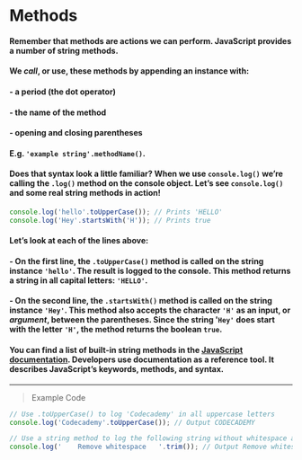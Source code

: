 # Methods

#### Remember that methods are actions we can perform. JavaScript provides a number of string methods.

#### We *call*, or use, these methods by appending an instance with:

#### - a period (the dot operator)
#### - the name of the method
#### - opening and closing parentheses
#### E.g. `'example string'.methodName()`.

#### Does that syntax look a little familiar? When we use `console.log()` we’re calling the `.log()` method on the console object. Let’s see `console.log()` and some real string methods in action!
```js
console.log('hello'.toUpperCase()); // Prints 'HELLO'
console.log('Hey'.startsWith('H')); // Prints true
```
#### Let’s look at each of the lines above:

#### - On the first line, the `.toUpperCase()` method is called on the string instance `'hello'`. The result is logged to the console. This method returns a string in all capital letters: `'HELLO'`.

#### - On the second line, the `.startsWith()` method is called on the string instance `'Hey'`. This method also accepts the character `'H'` as an input, or *argument*, between the parentheses. Since the string '`Hey'` does start with the letter `'H'`, the method returns the boolean `true`.

#### You can find a list of built-in string methods in the [JavaScript documentation](https://developer.mozilla.org/en-US/docs/Web/JavaScript/Reference/Global_Objects/String). Developers use documentation as a reference tool. It describes JavaScript’s keywords, methods, and syntax.
---
> Example Code
```js
// Use .toUpperCase() to log 'Codecademy' in all uppercase letters
console.log('Codecademy'.toUpperCase()); // Output CODECADEMY

// Use a string method to log the following string without whitespace at the beginning and end of it.
console.log('    Remove whitespace   '.trim()); // Output Remove whitespace
``` 